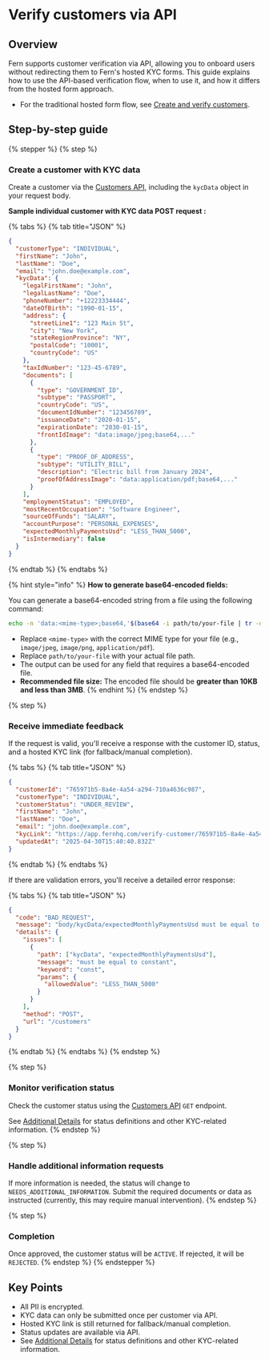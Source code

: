 # Verify customers via API

## Overview

Fern supports customer verification via API, allowing you to onboard users without redirecting them to Fern's hosted KYC forms. This guide explains how to use the API-based verification flow, when to use it, and how it differs from the hosted form approach.

- For the traditional hosted form flow, see [Create and verify customers](./README.md).

## Step-by-step guide

{% stepper %}
{% step %}
### Create a customer with KYC data

Create a customer via the [Customers API](../../api-reference/customers.md), including the `kycData` object in your request body.

**Sample individual customer with KYC data POST request :**

{% tabs %}
{% tab title="JSON" %}
```json
{
  "customerType": "INDIVIDUAL",
  "firstName": "John",
  "lastName": "Doe",
  "email": "john.doe@example.com",
  "kycData": {
    "legalFirstName": "John",
    "legalLastName": "Doe",
    "phoneNumber": "+12223334444",
    "dateOfBirth": "1990-01-15",
    "address": {
      "streetLine1": "123 Main St",
      "city": "New York",
      "stateRegionProvince": "NY",
      "postalCode": "10001",
      "countryCode": "US"
    },
    "taxIdNumber": "123-45-6789",
    "documents": [
      {
        "type": "GOVERNMENT_ID",
        "subtype": "PASSPORT",
        "countryCode": "US",
        "documentIdNumber": "123456789",
        "issuanceDate": "2020-01-15",
        "expirationDate": "2030-01-15",
        "frontIdImage": "data:image/jpeg;base64,..."
      },
      {
        "type": "PROOF_OF_ADDRESS",
        "subtype": "UTILITY_BILL",
        "description": "Electric bill from January 2024",
        "proofOfAddressImage": "data:application/pdf;base64,..."
      }
    ],
    "employmentStatus": "EMPLOYED",
    "mostRecentOccupation": "Software Engineer",
    "sourceOfFunds": "SALARY",
    "accountPurpose": "PERSONAL_EXPENSES",
    "expectedMonthlyPaymentsUsd": "LESS_THAN_5000",
    "isIntermediary": false
  }
}
```
{% endtab %}
{% endtabs %}

{% hint style="info" %}
**How to generate base64-encoded fields:**

You can generate a base64-encoded string from a file using the following command:

```sh
echo -n 'data:<mime-type>;base64,'$(base64 -i path/to/your-file | tr -d '\n')
```

- Replace `<mime-type>` with the correct MIME type for your file (e.g., `image/jpeg`, `image/png`, `application/pdf`).
- Replace `path/to/your-file` with your actual file path.
- The output can be used for any field that requires a base64-encoded file.
- **Recommended file size:** The encoded file should be **greater than 10KB and less than 3MB**.
{% endhint %}
{% endstep %}

{% step %}
### Receive immediate feedback

If the request is valid, you'll receive a response with the customer ID, status, and a hosted KYC link (for fallback/manual completion).

{% tabs %}
{% tab title="JSON" %}
```json
{
  "customerId": "765971b5-8a4e-4a54-a294-710a4636c987",
  "customerType": "INDIVIDUAL",
  "customerStatus": "UNDER_REVIEW",
  "firstName": "John",
  "lastName": "Doe",
  "email": "john.doe@example.com",
  "kycLink": "https://app.fernhq.com/verify-customer/765971b5-8a4e-4a54-a294-710a4636c987",
  "updatedAt": "2025-04-30T15:40:40.832Z"
}
```
{% endtab %}
{% endtabs %}

If there are validation errors, you'll receive a detailed error response:

{% tabs %}
{% tab title="JSON" %}
```json
{
  "code": "BAD_REQUEST",
  "message": "body/kycData/expectedMonthlyPaymentsUsd must be equal to constant...",
  "details": {
    "issues": [
      {
        "path": ["kycData", "expectedMonthlyPaymentsUsd"],
        "message": "must be equal to constant",
        "keyword": "const",
        "params": {
          "allowedValue": "LESS_THAN_5000"
        }
      }
    ],
    "method": "POST",
    "url": "/customers"
  }
}
```
{% endtab %}
{% endtabs %}
{% endstep %}

{% step %}
### Monitor verification status

Check the customer status using the [Customers API](../../api-reference/customers.md) `GET` endpoint.

See [Additional Details](./additional-details.md) for status definitions and other KYC-related information.
{% endstep %}

{% step %}
### Handle additional information requests

If more information is needed, the status will change to `NEEDS_ADDITIONAL_INFORMATION`. Submit the required documents or data as instructed (currently, this may require manual intervention).
{% endstep %}

{% step %}
### Completion

Once approved, the customer status will be `ACTIVE`. If rejected, it will be `REJECTED`.
{% endstep %}
{% endstepper %}

## Key Points

- All PII is encrypted.
- KYC data can only be submitted once per customer via API.
- Hosted KYC link is still returned for fallback/manual completion.
- Status updates are available via API.
- See [Additional Details](./additional-details.md) for status definitions and other KYC-related information.
